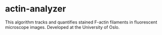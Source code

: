 # actin-analyzer
This algorithm tracks and quantifies stained F-actin filaments in fluorescent microscope images. Developed at the University of Oslo.
